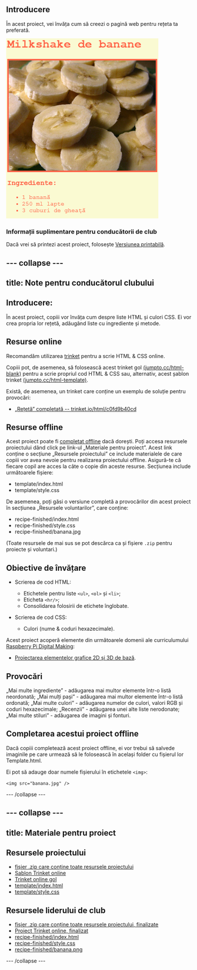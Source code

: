## Introducere

În acest proiect, vei învăța cum să creezi o pagină web pentru rețeta ta preferată.

![captură de ecran](images/recipe-final.png)

### Informații suplimentare pentru conducătorii de club

Dacă vrei să printezi acest proiect, folosește [Versiunea printabilă](https://projects.raspberrypi.org/en/projects/recipe/print).

## \--- collapse \---

## title: Note pentru conducătorul clubului

## Introducere:

În acest proiect, copiii vor învăța cum despre liste HTML și culori CSS. Ei vor crea propria lor rețetă, adăugând liste cu ingrediente și metode.

## Resurse online

Recomandăm utilizarea [trinket](https://trinket.io/) pentru a scrie HTML & CSS online.

Copiii pot, de asemenea, să folosească acest trinket gol [(jumpto.cc/html-blank)](http://jumpto.cc/html-blank) pentru a scrie propriul cod HTML & CSS sau, alternativ, acest șablon trinket [(jumpto.cc/html-template)](http://jumpto.cc/html-template).

Există, de asemenea, un trinket care conține un exemplu de soluție pentru provocări:

+ [„Rețetă” completată -- trinket.io/html/c0fd9b40cd](https://trinket.io/html/c0fd9b40cd)

## Resurse offline

Acest proiect poate fi [completat offline](https://www.codeclubprojects.org/en-GB/resources/webdev-working-offline/) dacă dorești. Poți accesa resursele proiectului dând click pe link-ul „Materiale pentru proiect”. Acest link conține o secțiune „Resursele proiectului” ce include materialele de care copiii vor avea nevoie pentru realizarea proiectului offline. Asigură-te că fiecare copil are acces la câte o copie din aceste resurse. Secțiunea include următoarele fișiere:

+ template/index.html
+ template/style.css

De asemenea, poți găsi o versiune completă a provocărilor din acest proiect în secțiunea „Resursele voluntarilor”, care conține:

+ recipe-finished/index.html
+ recipe-finished/style.css
+ recipe-finished/banana.jpg

(Toate resursele de mai sus se pot descărca ca și fișiere `.zip` pentru proiecte și voluntari.)

## Obiective de învățare

+ Scrierea de cod HTML:
    
    + Etichetele pentru liste `<ul>`, `<ol>` și `<li>`;
    + Eticheta `<hr/>`;
    + Consolidarea folosirii de etichete înglobate.

+ Scrierea de cod CSS:
    
    + Culori (nume & coduri hexazecimale).

Acest proiect acoperă elemente din următoarele domenii ale curriculumului [Raspberry Pi Digital Making](http://rpf.io/curriculum):

+ [Proiectarea elementelor grafice 2D și 3D de bază](https://www.raspberrypi.org/curriculum/design/creator).

## Provocări

„Mai multe ingrediente” - adăugarea mai multor elemente într-o listă neordonată; „Mai mulți pași” - adăugarea mai multor elemente într-o listă ordonată; „Mai multe culori” - adăugarea numelor de culori, valori RGB și coduri hexazecimale; „Recenzii” - adăugarea unei alte liste nerodonate; „Mai multe stiluri” - adăugarea de imagini și fonturi.

## Completarea acestui proiect offline

Dacă copiii completează acest proiect offline, ei vor trebui să salvede imaginile pe care urmează să le folosească în același folder cu fișierul lor Template.html.

Ei pot să adauge doar numele fișierului în etichetele `<img>`:

    <img src="banana.jpg" />
    

\--- /collapse \---

## \--- collapse \---

## title: Materiale pentru proiect

## Resursele proiectului

+ [fișier .zip care conține toate resursele proiectului](https://rpf.io/p/en/recipe-go)
+ [Șablon Trinket online](http://jumpto.cc/trinket-template)
+ [Trinket online gol](http://jumpto.cc/trinket-blank)
+ [template/index.html](resources/template-index.html)
+ [template/style.css](resources/template-style.css)

## Resursele liderului de club

+ [fișier .zip care conține toate resursele proiectului, finalizate](https://rpf.io/p/en/recipe-go)
+ [Proiect Trinket online, finalizat](https://trinket.io/html/c0fd9b40cd)
+ [recipe-finished/index.html](resources/recipe-finished-index.html)
+ [recipe-finished/style.css](resources/recipe-finished-style.css)
+ [recipe-finished/banana.png](resources/recipe-finished-banana.png)

\--- /collapse \---